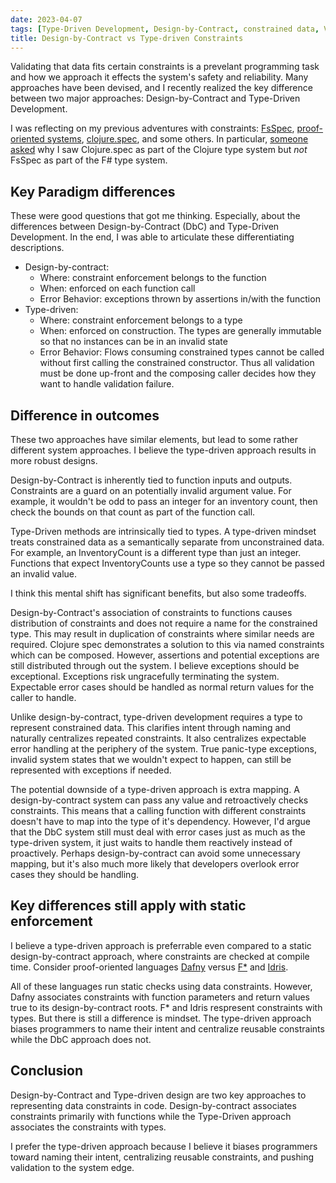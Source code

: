 ```yaml
---
date: 2023-04-07
tags: [Type-Driven Development, Design-by-Contract, constrained data, Validation, FsSpec]
title: Design-by-Contract vs Type-driven Constraints 
---
```


Validating that data fits certain constraints is a prevelant programming task and how we approach it effects the system's safety and reliability. Many approaches have been devised, and I recently realized the key difference between two major approaches: Design-by-Contract and Type-Driven Development.
<!--more-->

I was reflecting on my previous adventures with constraints: [FsSpec](https://github.com/farlee2121/FsSpec), [proof-oriented systems](../../posts/2022/2022-07-22-Proof-Oriented-Programming.md), [clojure.spec](../../posts/2022/2022-08-05-Clojure-spec-dependent.md), and some others.
In particular, [someone asked](https://github.com/farlee2121/FsSpec/issues/1#issuecomment-1189127034) why I saw Clojure.spec as part of the Clojure type system but *not* FsSpec as part of the F# type system.

## Key Paradigm differences

These were good questions that got me thinking. Especially, about the differences between Design-by-Contract (DbC) and Type-Driven Development. 
In the end, I was able to articulate these differentiating descriptions.

- Design-by-contract: 
  - Where: constraint enforcement belongs to the function
  - When: enforced on each function call
  - Error Behavior: exceptions thrown by assertions in/with the function 
- Type-driven: 
  - Where: constraint enforcement belongs to a type
  - When: enforced on construction. The types are generally immutable so that no instances can be in an invalid state
  - Error Behavior: Flows consuming constrained types cannot be called without first calling the constrained constructor. Thus all validation must be done up-front and the composing caller decides how they want to handle validation failure.

## Difference in outcomes

These two approaches have similar elements, but lead to some rather different system approaches. I believe the type-driven approach results in more robust designs.

Design-by-Contract is inherently tied to function inputs and outputs. Constraints are a guard on an potentially invalid argument value. For example, it wouldn't be odd to pass an integer for an inventory count, then check the bounds on that count as part of the function call.

Type-Driven methods are intrinsically tied to types. A type-driven mindset treats constrained data as a semantically separate from unconstrained data. For example, an InventoryCount is a different type than just an integer. Functions that expect InventoryCounts use a type so they cannot be passed an invalid value.

I think this mental shift has significant benefits, but also some tradeoffs.

Design-by-Contract's association of constraints to functions causes distribution of constraints and does not require a name for the constrained type. This may result in duplication of constraints where similar needs are required. Clojure spec demonstrates a solution to this via named constraints which can be composed. However, assertions and potential exceptions are still distributed through out the system. I believe exceptions should be exceptional. Exceptions risk ungracefully terminating the system. Expectable error cases should be handled as normal return values for the caller to handle. 

Unlike design-by-contract, type-driven development requires a type to represent constrained data. This clarifies intent through naming and naturally centralizes repeated constraints. It also centralizes expectable error handling at the periphery of the system. True panic-type exceptions, invalid system states that we wouldn't expect to happen, can still be represented with exceptions if needed.

The potential downside of a type-driven approach is extra mapping. A design-by-contract system can pass any value and retroactively checks constraints. This means that a calling function with different constraints doesn't have to map into the type of it's dependency. However, I'd argue that the DbC system still must deal with error cases just as much as the type-driven system, it just waits to handle them reactively instead of proactively. Perhaps design-by-contract can avoid some unnecessary mapping, but it's also much more likely that developers overlook error cases they should be handling.

## Key differences still apply with static enforcement 

I believe a type-driven approach is preferrable even compared to a static design-by-contract approach, where constraints are checked at compile time.
Consider proof-oriented languages [Dafny](https://dafny.org/) versus [F*](https://www.fstar-lang.org/) and [Idris](https://www.idris-lang.org/). 

All of these languages run static checks using data constraints. However, Dafny associates constraints with function parameters and return values true to its design-by-contract roots. F* and Idris respresent constraints with types. But there is still a difference is mindset. The type-driven approach biases programmers to name their intent and centralize reusable constraints while the DbC approach does not.


## Conclusion

Design-by-Contract and Type-driven design are two key approaches to representing data constraints in code. Design-by-contract associates constraints primarily with functions while the Type-Driven approach associates the constraints with types.

I prefer the type-driven approach because I believe it biases programmers toward naming their intent, centralizing reusable constraints, and pushing validation to the system edge.

<!-- 
- Eiffel is dynamic
- dafny is static, but still function-owned which is true to it's DbC roots
- clojure spec is dynamic & either or
- F* and Idris are more type-driven
-->